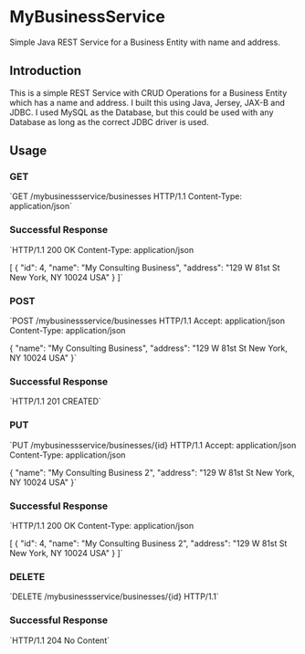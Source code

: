 # MyBusinessService
Simple Java REST Service for a Business Entity with name and address. 

<h2>Introduction</h2>
This is a simple REST Service with CRUD Operations for a Business Entity which has a name and address. I built this using Java, Jersey, JAX-B and JDBC. I used MySQL as the Database, but this could be used with any Database as long as the correct JDBC driver is used.

<h2>Usage</h2>
<h3>GET</h3>
`GET /mybusinessservice/businesses HTTP/1.1
Content-Type: application/json`
<h3>Successful Response</h3>
`HTTP/1.1 200 OK
Content-Type: application/json

[
    {
        "id": 4,
        "name": "My Consulting Business",
        "address": "129 W 81st St New York, NY 10024 USA"
    }
]`
<h3>POST</h3>
`POST /mybusinessservice/businesses HTTP/1.1
Accept: application/json
Content-Type: application/json

{
  "name": "My Consulting Business",
  "address": "129 W 81st St New York, NY 10024 USA"
}`
<h3>Successful Response</h3>
`HTTP/1.1 201 CREATED`
<h3>PUT</h3>
`PUT /mybusinessservice/businesses/{id} HTTP/1.1
Accept: application/json
Content-Type: application/json

{
  "name": "My Consulting Business 2",
  "address": "129 W 81st St New York, NY 10024 USA"
}`
<h3>Successful Response</h3>
`HTTP/1.1 200 OK
Content-Type: application/json

[
    {
        "id": 4,
        "name": "My Consulting Business 2",
        "address": "129 W 81st St New York, NY 10024 USA"
    }
]`
<h3>DELETE</h3>
`DELETE /mybusinessservice/businesses/{id} HTTP/1.1`
<h3>Successful Response</h3>
`HTTP/1.1 204 No Content`
